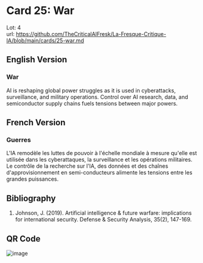 # Card 25: War

Lot: 4  
url: https://github.com/TheCriticalAIFresk/La-Fresque-Critique-IA/blob/main/cards/25-war.md

## English Version

### War

AI is reshaping global power struggles as it is used in cyberattacks, surveillance, and military operations. Control over AI research, data, and semiconductor supply chains fuels tensions between major powers.

## French Version

### Guerres

L'IA remodèle les luttes de pouvoir à l'échelle mondiale à mesure qu'elle est utilisée dans les cyberattaques, la surveillance et les opérations militaires. Le contrôle de la recherche sur l'IA, des données et des chaînes d'approvisionnement en semi-conducteurs alimente les tensions entre les grandes puissances.

## Bibliography

1. Johnson, J. (2019). Artificial intelligence & future warfare: implications for international security. Defense & Security Analysis, 35(2), 147-169.

## QR Code

![image](https://github.com/user-attachments/assets/cd90ac87-d967-40c0-981b-598ead201ab7)

